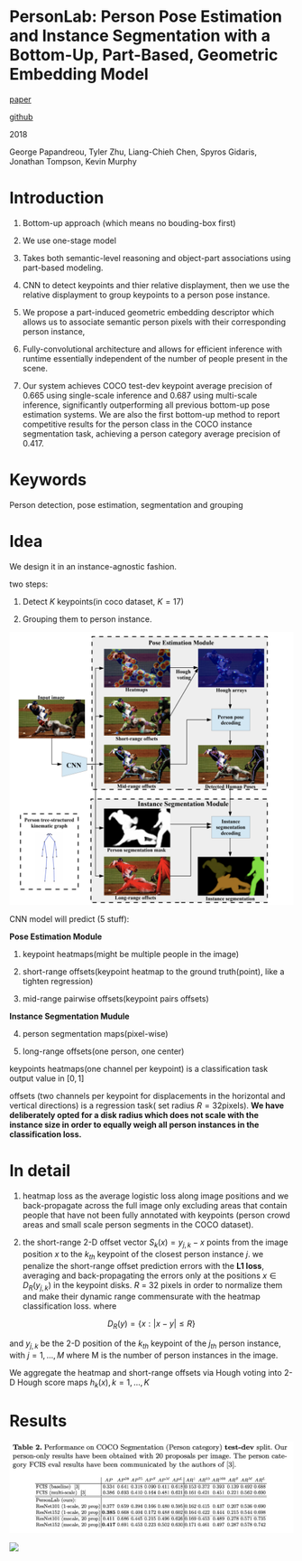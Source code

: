 # PersonLab: Person Pose Estimation and Instance Segmentation with a Bottom-Up, Part-Based, Geometric Embedding Model

[paper](https://arxiv.org/pdf/1803.08225.pdf)

[github](https://github.com/octiapp/KerasPersonLab)

2018

George Papandreou, Tyler Zhu, Liang-Chieh Chen, Spyros Gidaris, 
Jonathan Tompson, Kevin Murphy

# Introduction

1. Bottom-up approach (which means no bouding-box first)

2. We use one-stage model

3. Takes both semantic-level reasoning and object-part associations using part-based modeling.

4. CNN to detect keypoints and thier relative displayment, then we use the relative displayment to group keypoints to a person pose instance.

5. We propose a part-induced geometric embedding descriptor which allows us to associate semantic person pixels with their corresponding person instance,

6. Fully-convolutional architecture and allows for efficient inference with runtime essentially independent of the number of people present in the scene. 

7. Our system achieves COCO test-dev keypoint average precision of 0.665 using single-scale inference and 0.687 using multi-scale inference, significantly outperforming all previous bottom-up pose estimation systems. We are also the first bottom-up method to report competitive results for the person class in the COCO instance segmentation task, achieving a person category average precision of 0.417.

# Keywords

Person detection, pose estimation, segmentation and grouping

# Idea

We design it in an instance-agnostic fashion.

two steps:

1. Detect $K$ keypoints(in coco dataset, $K=17$) 

2. Grouping them to person instance.

<img src='../asset/posenet_3.png'></img>

CNN model will predict (5 stuff): 

**Pose Estimation Module**

1. keypoint heatmaps(might be multiple people in the image)

2. short-range offsets(keypoint heatmap to the ground truth(point), like a tighten regression)

3. mid-range pairwise offsets(keypoint pairs offsets)

**Instance Segmentation Mudule**

4. person segmentation maps(pixel-wise)

5. long-range offsets(one person, one center)

keypoints heatmaps(one channel per keypoint) is a classification task output value in $[0, 1]$

offsets (two channels per keypoint for displacements in the horizontal and vertical directions) is a regression task( set radius $R = 32$pixels). **We have deliberately opted for a disk radius which does not scale with the instance size in order to equally weigh all person instances in the classification loss.**

# In detail

1. heatmap loss as the average logistic loss along image positions and we back-propagate across the full image only excluding areas that contain people that have not been fully annotated with keypoints (person crowd areas and small scale person segments in the COCO dataset).

2. the short-range 2-D offset vector $S_k(x) = y_{j,k} − x$ points from the image position $x$ to the $k_{th}$ keypoint of the closest person instance $j$. we penalize the short-range offset prediction errors with the **L1 loss**, averaging and back-propagating the errors only at the positions $x \in D_{R}(y_{j, k})$ in the keypoint disks. $R$ = 32 pixels in order to normalize them and make their dynamic range commensurate with the heatmap classification loss. where 

$$
D_{R}(y) = \{x : |x − y| \leq R\} 
$$

and $y_{j, k}$ be the 2-D position of the $k_{th}$ keypoint of the $j_{th}$ person instance, with
$j = 1, ... , M$ where M is the number of person instances in the image.

We aggregate the heatmap and short-range offsets via Hough voting into 2-D
Hough score maps $h_k (x), k = 1, ... , K$

# Results

<img src='../asset/posenet_2.png'></img>

<img src='../asset/posenet_1.png'></img>
